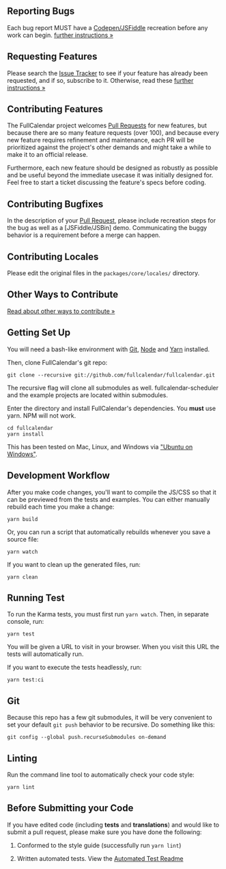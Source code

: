 
## Reporting Bugs

Each bug report MUST have a [Codepen/JSFiddle] recreation before any work can begin. [further instructions &raquo;](http://fullcalendar.io/wiki/Reporting-Bugs/)


## Requesting Features

Please search the [Issue Tracker] to see if your feature has already been requested, and if so, subscribe to it. Otherwise, read these [further instructions &raquo;](http://fullcalendar.io/wiki/Requesting-Features/)


## Contributing Features

The FullCalendar project welcomes [Pull Requests][Using Pull Requests] for new features, but because there are so many feature requests (over 100), and because every new feature requires refinement and maintenance, each PR will be prioritized against the project's other demands and might take a while to make it to an official release.

Furthermore, each new feature should be designed as robustly as possible and be useful beyond the immediate usecase it was initially designed for. Feel free to start a ticket discussing the feature's specs before coding.


## Contributing Bugfixes

In the description of your [Pull Request][Using Pull Requests], please include recreation steps for the bug as well as a [JSFiddle/JSBin] demo. Communicating the buggy behavior is a requirement before a merge can happen.


## Contributing Locales

Please edit the original files in the `packages/core/locales/` directory.


## Other Ways to Contribute

[Read about other ways to contribute &raquo;](http://fullcalendar.io/wiki/Contributing/)


## Getting Set Up

You will need a bash-like environment with [Git][git], [Node][node] and [Yarn][yarn] installed.

Then, clone FullCalendar's git repo:

	git clone --recursive git://github.com/fullcalendar/fullcalendar.git

The recursive flag will clone all submodules as well. fullcalendar-scheduler and the example projects are located within submodules.

Enter the directory and install FullCalendar's dependencies. You **must** use yarn. NPM will not work.

	cd fullcalendar
	yarn install

This has been tested on Mac, Linux, and Windows via ["Ubuntu on Windows"](https://ubuntu.com/wsl).


## Development Workflow

After you make code changes, you'll want to compile the JS/CSS so that it can be previewed from the tests and examples. You can either manually rebuild each time you make a change:

	yarn build

Or, you can run a script that automatically rebuilds whenever you save a source file:

	yarn watch

If you want to clean up the generated files, run:

	yarn clean


## Running Test

To run the Karma tests, you must first run `yarn watch`. Then, in separate console, run:

	yarn test

You will be given a URL to visit in your browser. When you visit this URL the tests will automatically run.

If you want to execute the tests headlessly, run:

	yarn test:ci


## Git

Because this repo has a few git submodules, it will be very convenient to set your default `git push` behavior to be recursive. Do something like this:

```
git config --global push.recurseSubmodules on-demand
```


## Linting

Run the command line tool to automatically check your code style:

	yarn lint


## Before Submitting your Code

If you have edited code (including **tests** and **translations**) and would like to submit a pull request, please make sure you have done the following:

1. Conformed to the style guide (successfully run `yarn lint`)

2. Written automated tests. View the [Automated Test Readme]



[Codepen/JSFiddle]: http://fullcalendar.io/wiki/Reporting-Bugs/
[Issue Tracker]: https://github.com/fullcalendar/fullcalendar/issues
[Using Pull Requests]: https://help.github.com/articles/using-pull-requests/
[MomentJS locale data]: https://github.com/moment/moment/tree/develop/locale
[git]: http://git-scm.com/
[node]: http://nodejs.org/
[yarn]: https://yarnpkg.com/
[Google JavaScript Style Guide]: https://google.github.io/styleguide/jsguide.html
[Automated Test Readme]: https://github.com/fullcalendar/fullcalendar/wiki/Automated-Tests
